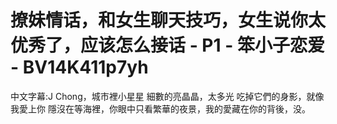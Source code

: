 # 撩妹情话，和女生聊天技巧，女生说你太优秀了，应该怎么接话 - P1 - 笨小子恋爱 - BV14K411p7yh

中文字幕:J Chong，城市裡小星星 細數的亮晶晶，太多光 吃掉它們的身影，就像我愛上你 隱沒在等海裡，你眼中只看繁華的夜景，我的愛藏在你的背後，没。

